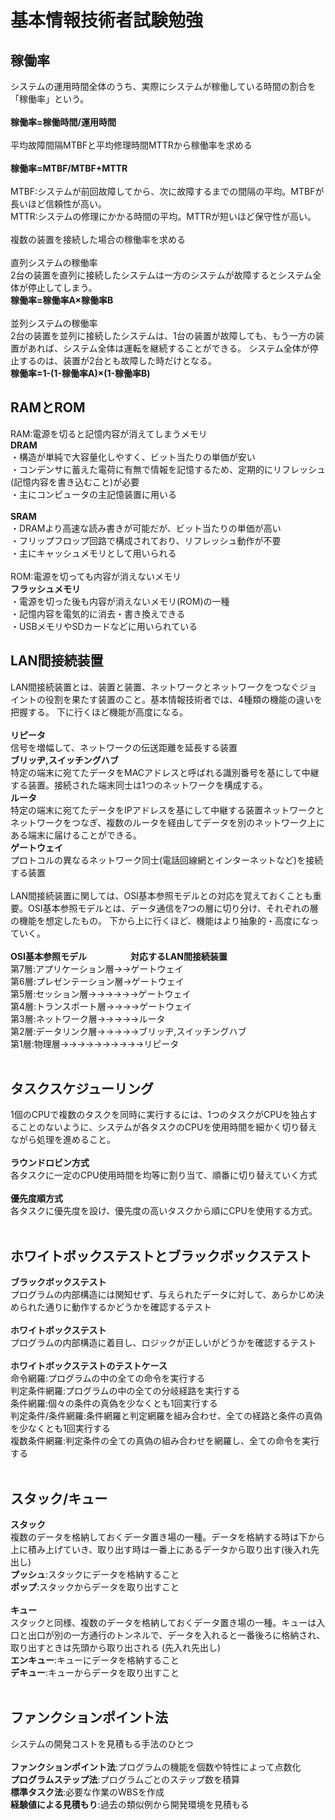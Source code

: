 # 基本情報技術者試験勉強

## 稼働率

システムの運用時間全体のうち、実際にシステムが稼働している時間の割合を「稼働率」という。
<br>
<br>
**稼働率=稼働時間/運用時間**
<br>
<br>
平均故障間隔MTBFと平均修理時間MTTRから稼働率を求める
<br>
<br>
**稼働率=MTBF/MTBF+MTTR**
<br>
<br>
MTBF:システムが前回故障してから、次に故障するまでの間隔の平均。MTBFが長いほど信頼性が高い。
<br>
MTTR:システムの修理にかかる時間の平均。MTTRが短いほど保守性が高い。
<br>
<br>
複数の装置を接続した場合の稼働率を求める
<br>
<br>
直列システムの稼働率
<br>
2台の装置を直列に接続したシステムは一方のシステムが故障するとシステム全体が停止してしまう。
<br>
**稼働率=稼働率A×稼働率B**
<br>
<br>
並列システムの稼働率
<br>
2台の装置を並列に接続したシステムは、1台の装置が故障しても、もう一方の装置があれば、システム全体は運転を継続することができる。
システム全体が停止するのは、装置が2台とも故障した時だけとなる。
<br>
**稼働率=1-(1-稼働率A)×(1-稼働率B)**

## RAMとROM

RAM:電源を切ると記憶内容が消えてしまうメモリ
<br>
**DRAM**
<br>
・構造が単純で大容量化しやすく、ビット当たりの単価が安い
<br>
・コンデンサに蓄えた電荷に有無で情報を記憶するため、定期的にリフレッシュ(記憶内容を書き込むこと)が必要
<br>
・主にコンピュータの主記憶装置に用いる
<br>
<br>
**SRAM**
<br>
・DRAMより高速な読み書きが可能だが、ビット当たりの単価が高い
<br>
・フリップフロップ回路で構成されており、リフレッシュ動作が不要
<br>
・主にキャッシュメモリとして用いられる
<br>
<br>
ROM:電源を切っても内容が消えないメモリ
<br>
**フラッシュメモリ**
<br>
・電源を切った後も内容が消えないメモリ(ROM)の一種
<br>
・記憶内容を電気的に消去・書き換えできる
<br>
・USBメモリやSDカードなどに用いられている

## LAN間接続装置

LAN間接続装置とは、装置と装置、ネットワークとネットワークをつなぐジョイントの役割を果たす装置のこと。基本情報技術者では、4種類の機能の違いを把握する。
下に行くほど機能が高度になる。
<br>
<br>
**リピータ**
<br>
信号を増幅して、ネットワークの伝送距離を延長する装置
<br>
**ブリッヂ,スイッチングハブ**
<br>
特定の端末に宛てたデータをMACアドレスと呼ばれる識別番号を基にして中継する装置。接続された端末同士は1つのネットワークを構成する。
<br>
**ルータ**
<br>
特定の端末に宛てたデータをIPアドレスを基にして中継する装置ネットワークとネットワークをつなぎ、複数のルータを経由してデータを別のネットワーク上にある端末に届けることができる。
<br>
**ゲートウェイ**
<br>
プロトコルの異なるネットワーク同士(電話回線網とインターネットなど)を接続する装置
<br>
<br>
LAN間接続装置に関しては、OSI基本参照モデルとの対応を覚えておくことも重要。OSI基本参照モデルとは、データ通信を7つの層に切り分け、それぞれの層の機能を想定したもの。
下から上に行くほど、機能はより抽象的・高度になっていく。
<br>
<br>
**OSI基本参照モデル**　　　　　**対応するLAN間接続装置**
<br>
第7層:アプリケーション層→→ゲートウェイ
<br>
第6層:プレゼンテーション層→ゲートウェイ
<br>
第5層:セッション層→→→→→→ゲートウェイ
<br>
第4層:トランスポート層→→→→ゲートウェイ
<br>
第3層:ネットワーク層→→→→→ルータ
<br>
第2層:データリンク層→→→→→ブリッヂ,スイッチングハブ
<br>
第1層:物理層→→→→→→→→→→リピータ
<br>
<br>

## タスクスケジューリング

1個のCPUで複数のタスクを同時に実行するには、1つのタスクがCPUを独占することのないように、システムが各タスクのCPUを使用時間を細かく切り替えながら処理を進めること。
<br>
<br>
**ラウンドロビン方式**
<br>
各タスクに一定のCPU使用時間を均等に割り当て、順番に切り替えていく方式
<br>
<br>
**優先度順方式**
<br>
各タスクに優先度を設け、優先度の高いタスクから順にCPUを使用する方式。
<br>
<br>

## ホワイトボックステストとブラックボックステスト

**ブラックボックステスト**
<br>
プログラムの内部構造には関知せず、与えられたデータに対して、あらかじめ決められた通りに動作するかどうかを確認するテスト
<br>
<br>
**ホワイトボックステスト**
<br>
プログラムの内部構造に着目し、ロジックが正しいがどうかを確認するテスト
<br>
<br>
**ホワイトボックステストのテストケース**
<br>
命令網羅:プログラムの中の全ての命令を実行する
<br>
判定条件網羅:プログラムの中の全ての分岐経路を実行する
<br>
条件網羅:個々の条件の真偽を少なくとも1回実行する
<br>
判定条件/条件網羅:条件網羅と判定網羅を組み合わせ、全ての経路と条件の真偽を少なくとも1回実行する
<br>
複数条件網羅:判定条件の全ての真偽の組み合わせを網羅し、全ての命令を実行する
<br>
<br>

## スタック/キュー

**スタック**
<br>
複数のデータを格納しておくデータ置き場の一種。データを格納する時は下から上に積み上げていき、取り出す時は一番上にあるデータから取り出す(後入れ先出し)
<br>
**プッシュ**:スタックにデータを格納すること
<br>
**ポップ**:スタックからデータを取り出すこと
<br>
<br>
**キュー**
<br>
スタックと同様、複数のデータを格納しておくデータ置き場の一種。キューは入口と出口が別の一方通行のトンネルで、データを入れると一番後ろに格納され、取り出すときは先頭から取り出される
(先入れ先出し)
<br>
**エンキュー**:キューにデータを格納すること
<br>
**デキュー**:キューからデータを取り出すこと
<br>
<br>

## ファンクションポイント法 ##

システムの開発コストを見積もる手法のひとつ
<br>
<br>
**ファンクションポイント法**:プログラムの機能を個数や特性によって点数化
<br>
**プログラムステップ法**:プログラムごとのステップ数を積算
<br>
**標準タスク法**:必要な作業のWBSを作成
<br>
**経験値による見積もり**:過去の類似例から開発環境を見積もる
<br>

















